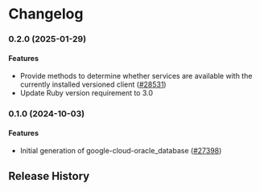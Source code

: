# Changelog

### 0.2.0 (2025-01-29)

#### Features

* Provide methods to determine whether services are available with the currently installed versioned client ([#28531](https://github.com/googleapis/google-cloud-ruby/issues/28531)) 
* Update Ruby version requirement to 3.0 

### 0.1.0 (2024-10-03)

#### Features

* Initial generation of google-cloud-oracle_database ([#27398](https://github.com/googleapis/google-cloud-ruby/issues/27398)) 

## Release History
